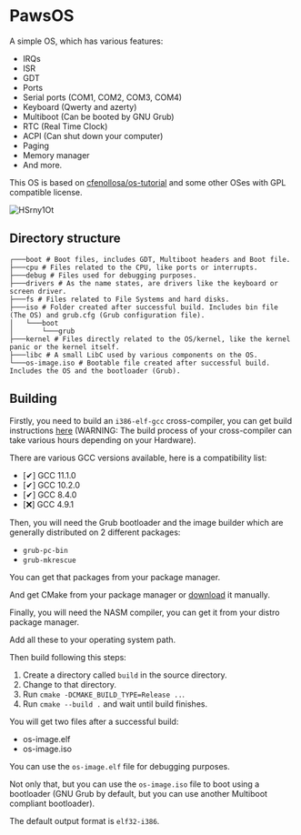# PawsOS
A simple OS, which has various features:
-   IRQs
-   ISR
-   GDT
-   Ports
-   Serial ports (COM1, COM2, COM3, COM4)
-   Keyboard (Qwerty and azerty)
-   Multiboot (Can be booted by GNU Grub)
-   RTC (Real Time Clock)
-   ACPI (Can shut down your computer)
-   Paging
-   Memory manager
-   And more.

This OS is based on [cfenollosa/os-tutorial](https://github.com/cfenollosa/os-tutorial) and some other OSes with GPL compatible license.


![HSrny1Ot](https://user-images.githubusercontent.com/62727185/121619214-da50ce80-ca2d-11eb-84ac-b67f67eeddb3.gif)

## Directory structure
```lang-none
┌───boot # Boot files, includes GDT, Multiboot headers and Boot file.
├───cpu # Files related to the CPU, like ports or interrupts.
├───debug # Files used for debugging purposes.
├───drivers # As the name states, are drivers like the keyboard or screen driver.
├───fs # Files related to File Systems and hard disks.
├───iso # Folder created after successful build. Includes bin file (The OS) and grub.cfg (Grub configuration file).
│   └───boot
│       └───grub
├───kernel # Files directly related to the OS/kernel, like the kernel panic or the kernel itself.
├───libc # A small LibC used by various components on the OS.
└───os-image.iso # Bootable file created after successful build. Includes the OS and the bootloader (Grub).
```

## Building
Firstly, you need to build an `i386-elf-gcc` cross-compiler, you can get build instructions [here](https://wiki.osdev.org/GCC_Cross-Compiler) (WARNING: The build process of your cross-compiler can take various hours depending on your Hardware).

There are various GCC versions available, here is a compatibility list:
-   \[✔\] GCC 11.1.0
-   \[✔\] GCC 10.2.0
-   \[✔\] GCC 8.4.0
-   \[❌\] GCC 4.9.1

Then, you will need the Grub bootloader and the image builder which are generally distributed on 2 different packages:
-   `grub-pc-bin`
-   `grub-mkrescue`

You can get that packages from your package manager.

And get CMake from your package manager or [download](https://cmake.org/download/) it manually.

Finally, you will need the NASM compiler, you can get it from your distro package manager.

Add all these to your operating system path.

Then build following this steps:

1. Create a directory called `build` in the source directory.
2. Change to that directory.
3. Run `cmake -DCMAKE_BUILD_TYPE=Release ..`.
4. Run `cmake --build .` and wait until build finishes.

You will get two files after a successful build:
-   os-image.elf
-   os-image.iso

You can use the `os-image.elf` file for debugging purposes.

Not only that, but you can use the `os-image.iso` file to boot using a bootloader (GNU Grub by default, but you can use another Multiboot compliant bootloader).

The default output format is `elf32-i386`.
